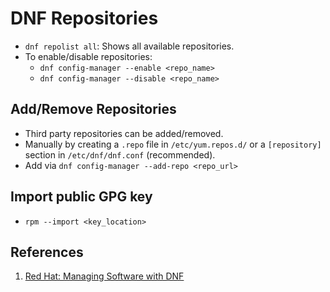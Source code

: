 # DNF Repositories

- `dnf repolist all`: Shows all available repositories.
- To enable/disable repositories:
    - `dnf config-manager --enable <repo_name>`
    - `dnf config-manager --disable <repo_name>`

## Add/Remove Repositories

- Third party repositories can be added/removed.
- Manually by creating a `.repo` file in `/etc/yum.repos.d/` or a `[repository]` section in `/etc/dnf/dnf.conf` (recommended).
- Add via `dnf config-manager --add-repo <repo_url>`

## Import public GPG key

- `rpm --import <key_location>`

## References

1. [Red Hat: Managing Software with DNF](https://access.redhat.com/documentation/en-us/red_hat_enterprise_linux/9/html-single/managing_software_with_the_dnf_tool)

